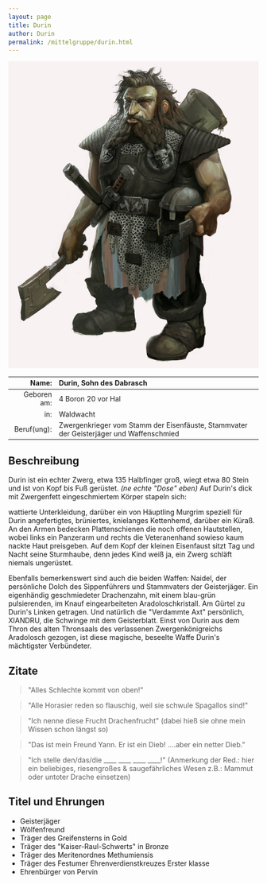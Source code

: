 ```yaml
---
layout: page
title: Durin
author: Durin
permalink: /mittelgruppe/durin.html
---
```


![Durin](/assets/img/char-durin.jpg)

| Name:       | Durin, Sohn des Dabrasch                                                                |
| ----------: | :-------------------------------------------------------------------------------------- |
| Geboren am: | 4 Boron 20 vor Hal                                                                      |
| in:         | Waldwacht                                                                               |
| Beruf(ung): | Zwergenkrieger vom Stamm der Eisenfäuste, Stammvater der Geisterjäger und Waffenschmied |

## Beschreibung

Durin ist ein echter Zwerg, etwa 135 Halbfinger groß, wiegt etwa 80 Stein und ist von Kopf bis Fuß gerüstet. _(ne echte "Dose" eben)_ Auf Durin's dick mit Zwergenfett eingeschmiertem Körper stapeln sich:

wattierte Unterkleidung, darüber ein von Häuptling Murgrim speziell für Durin angefertigtes, brüniertes, knielanges Kettenhemd, darüber ein Küraß. An den Armen bedecken Plattenschienen die noch offenen Hautstellen, wobei links ein Panzerarm und rechts die Veteranenhand sowieso kaum nackte Haut preisgeben. Auf dem Kopf der kleinen Eisenfaust sitzt Tag und Nacht seine Sturmhaube, denn jedes Kind weiß ja, ein Zwerg schläft niemals ungerüstet.

Ebenfalls bemerkenswert sind auch die beiden Waffen: Naidel, der persönliche Dolch des Sippenführers und Stammvaters der Geisterjäger. Ein eigenhändig geschmiedeter Drachenzahn, mit einem blau-grün pulsierenden, im Knauf eingearbeiteten Aradoloschkristall. Am Gürtel zu Durin's Linken getragen. Und natürlich die "Verdammte Axt" persönlich, XIANDRU, die Schwinge mit dem Geisterblatt. Einst von Durin aus dem Thron des alten Thronsaals des verlassenen Zwergenkönigreichs Aradolosch gezogen, ist diese magische, beseelte Waffe Durin's mächtigster Verbündeter.

## Zitate

> "Alles Schlechte kommt von oben!"

> "Alle Horasier reden so flauschig, weil sie schwule Spagallos sind!"

> "Ich nenne diese Frucht Drachenfrucht" (dabei hieß sie ohne mein Wissen schon längst so)

> "Das ist mein Freund Yann. Er ist ein Dieb! ....aber ein netter Dieb."

> "Ich stelle den/das/die ____ ____ ____ ____!" (Anmerkung der Red.: hier ein beliebiges, riesengroßes & saugefährliches Wesen z.B.: Mammut oder untoter Drache einsetzen)

## Titel und Ehrungen

* Geisterjäger
* Wölfenfreund
* Träger des Greifensterns in Gold
* Träger des "Kaiser-Raul-Schwerts" in Bronze
* Träger des Meritenordnes Methumiensis
* Träger des Festumer Ehrenverdienstkreuzes Erster klasse
* Ehrenbürger von Pervin

